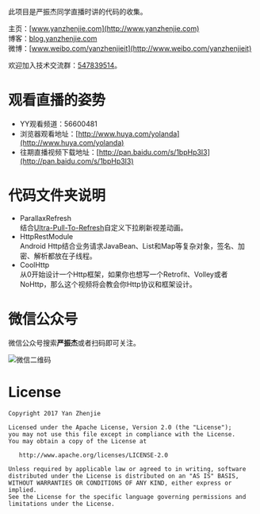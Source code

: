 ﻿此项目是严振杰同学直播时讲的代码的收集。  

主页：[www.yanzhenjie.com](http://www.yanzhenjie.com)  
博客：[blog.yanzhenjie.com](http://blog.yanzhenjie.com)  
微博：[www.weibo.com/yanzhenjieit](http://www.weibo.com/yanzhenjieit)  

欢迎加入技术交流群：[547839514](http://shang.qq.com/wpa/qunwpa?idkey=06e5ff6fcbf5067abf3570c9491ed66f812066e30d743136a20c83ea104bed26)。  

# 观看直播的姿势
* YY观看频道：56600481
* 浏览器观看地址：[http://www.huya.com/yolanda](http://www.huya.com/yolanda)
* 往期直播视频下载地址：[http://pan.baidu.com/s/1bpHp3I3](http://pan.baidu.com/s/1bpHp3I3)

# 代码文件夹说明
* ParallaxRefresh  
 结合[Ultra-Pull-To-Refresh](https://github.com/liaohuqiu/android-Ultra-Pull-To-Refresh)自定义下拉刷新视差动画。
* HttpRestModule  
 Android Http结合业务请求JavaBean、List<JavaBean>和Map等复杂对象，签名、加密、解析都放在子线程。
* CoolHttp  
 从0开始设计一个Http框架，如果你也想写一个Retrofit、Volley或者NoHttp，那么这个视频将会教会你Http协议和框架设计。

# 微信公众号
微信公众号搜索**严振杰**或者扫码即可关注。  

![微信二维码](http://img.blog.csdn.net/20161020083048694)

# License
```
Copyright 2017 Yan Zhenjie

Licensed under the Apache License, Version 2.0 (the "License");
you may not use this file except in compliance with the License.
You may obtain a copy of the License at

   http://www.apache.org/licenses/LICENSE-2.0

Unless required by applicable law or agreed to in writing, software
distributed under the License is distributed on an "AS IS" BASIS,
WITHOUT WARRANTIES OR CONDITIONS OF ANY KIND, either express or implied.
See the License for the specific language governing permissions and
limitations under the License.
```